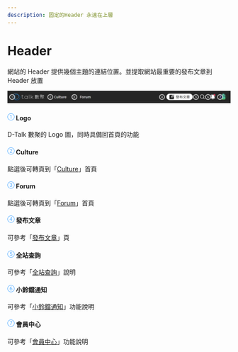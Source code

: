 ```yaml
---
description: 固定的Header 永遠在上層
---
```


# Header

網站的 Header 提供幾個主題的連結位置。並提取網站最重要的發布文章到 Header 放置

![](../../.gitbook/assets/Header.png)

#### ​​![](../../.gitbook/assets/1.png) Logo <a href="#mian-bao-xie" id="mian-bao-xie"></a>

D-Talk 數聚的 Logo 圖，同時具備回首頁的功能

#### ​​![](../../.gitbook/assets/2.png) Culture <a href="#wen-zhang-zi-xun-1" id="wen-zhang-zi-xun-1"></a>

點選後可轉頁到「[Culture](../../culture/culture/)」首頁

#### ​​![](../../.gitbook/assets/3.png) Forum <a href="#wen-zhang-nei-wen" id="wen-zhang-nei-wen"></a>

點選後可轉頁到「[Forum](broken-reference)」首頁

#### ![](../../.gitbook/assets/4.png) 發布文章

可參考「[發布文章](../../forum/forum/publication.md)」頁

#### ![](../../.gitbook/assets/5.png) 全站查詢

可參考「[全站查詢](../../forum/forum/atclist/full-search.md)」說明

#### ![](../../.gitbook/assets/6.png) 小鈴鐺通知

可參考「[小鈴鐺通知](xiao-ling-dang-tong-zhi.md)」功能說明

#### ![](../../.gitbook/assets/7.png) 會員中心

可參考「[會員中心](membercenter.md)」功能說明
